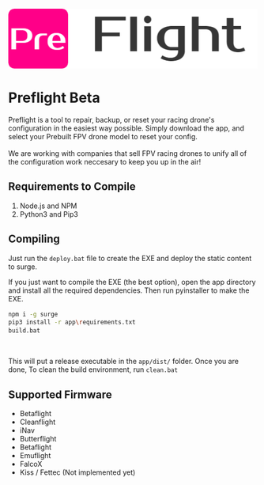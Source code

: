 ![](targets/img/logo.png)
# Preflight Beta

Preflight is a tool to repair, backup, or reset your racing drone's configuration in the easiest way possible. Simply download the app, and select your Prebuilt FPV drone model to reset your config.
<br><br>
We are working with companies that sell FPV racing drones to unify all of the configuration work neccesary to keep you up in the air! 

## Requirements to Compile
1. Node.js and NPM<br>
2. Python3 and Pip3<br>
## Compiling

Just run the `deploy.bat` file to create the EXE and deploy the static content to surge.
<br>

If you just want to compile the EXE (the best option), open the app directory and install all the required dependencies. Then run pyinstaller to make the EXE.
```bash
npm i -g surge
pip3 install -r app\requirements.txt
build.bat
```
<br>

This will put a release executable in the `app/dist/` folder. Once you are done, To clean the build environment, run `clean.bat`


## Supported Firmware
- Betaflight <br>
- Cleanflight <br>
- iNav <br>
- Butterflight <br>
- Betaflight <br>
- Emuflight <br>
- FalcoX <br>
- Kiss / Fettec (Not implemented yet) <br>